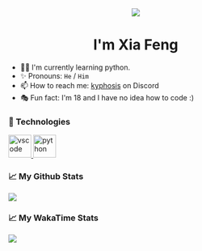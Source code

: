<div align="center">
  <picture>
    <source
      srcset="https://capsule-render.vercel.app/api?type=waving&color=gradient&animation=fadeIn&section=section&text=%F0%9F%91%8B%20Hi%20there%21&fontSize=60&fontColor=000"
      media="(prefers-color-scheme: light), (prefers-color-scheme: no-preference)"
    />
    <img src="https://capsule-render.vercel.app/api?type=waving&color=gradient&animation=fadeIn&section=section&text=%F0%9F%91%8B%20Hi%20there%21&fontSize=60" />
  </picture>
</div>
<h1 align="center">I'm Xia Feng</h1>

- 🐱‍👤 I'm currently learning python.
- ✨ Pronouns: `He` / `Him`
- 📫 How to reach me: [kyphosis](https://discord.com/users/415117701007015946) on Discord
- 🎭 Fun fact: I'm 18 and I have no idea how to code :)

### 🐙 Technologies

<p align="left">
  <a href="https://code.visualstudio.com/">
    <img src="https://cdn.jsdelivr.net/gh/devicons/devicon/icons/vscode/vscode-original.svg" alt="vscode" width="45" height="45" />
  </a>
  <a href="https://www.python.org/">
    <img src="https://cdn.jsdelivr.net/gh/devicons/devicon/icons/python/python-original.svg" alt="python" width="45" height="45" />
  </a>
</p>

### 📈 My Github Stats

<a href="https://github.com/iwalyn">
  <picture>
    <source
      srcset="https://github-readme-stats.vercel.app/api?username=iwalyn&show_icons=true"
      media="(prefers-color-scheme: light), (prefers-color-scheme: no-preference)"
    />
    <img src="https://github-readme-stats.vercel.app/api?username=iwalyn&show_icons=true&theme=github_dark" />
  </picture>
</a>

### 📈 My WakaTime Stats

<a href="https://wakatime.com/@Xia_Beifeng">
  <picture>
    <source
      srcset="https://github-readme-stats.vercel.app/api/wakatime?username=Xia_Beifeng&layout=compact"
      media="(prefers-color-scheme: light), (prefers-color-scheme: no-preference)"
    />
    <img src="https://github-readme-stats.vercel.app/api/wakatime?username=Xia_Beifeng&layout=compact&theme=github_dark" />
  </picture>
</a>
